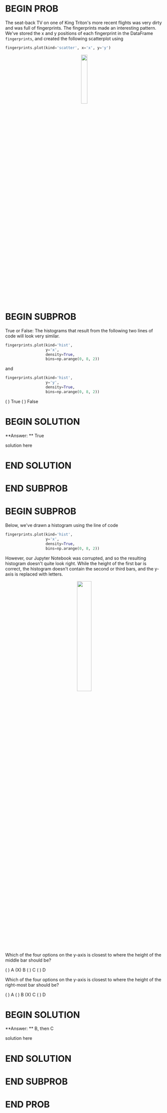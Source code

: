# BEGIN PROB

The seat-back TV on one of King Triton's more recent flights was very dirty and was full of fingerprints. The fingerprints made an interesting pattern. We've stored the x and y positions of each fingerprint in the DataFrame `fingerprints`, and created the following scatterplot using

```py
fingerprints.plot(kind='scatter', x='x', y='y')
```

<center><img src='../assets/images/fa21-midterm/mt-hist.png' width=20%></center>


# BEGIN SUBPROB

True or False: The histograms that result from the following two lines of code will look very similar.

```py
fingerprints.plot(kind='hist', 
                  y='x',
                  density=True,
                  bins=np.arange(0, 8, 2))
```
and 

```py
fingerprints.plot(kind='hist', 
                  y='y',
                  density=True,
                  bins=np.arange(0, 8, 2))
```

( ) True
( ) False

# BEGIN SOLUTION

**Answer: ** True

solution here

# END SOLUTION

# END SUBPROB

# BEGIN SUBPROB
Below, we've drawn a histogram using the line of code

```py
fingerprints.plot(kind='hist', 
                  y='x',
                  density=True,
                  bins=np.arange(0, 8, 2))
```

However, our Jupyter Notebook was corrupted, and so the resulting histogram doesn't quite look right. While the height of the first bar is correct, the histogram doesn't contain the second or third bars, and the y-axis is replaced with letters.

<center><img src='../assets/images/fa21-midterm/mt-hist-2.png' width=30%></center>

Which of the four options on the y-axis is closest to where the height of the middle bar should be?

( ) A
(X) B
( ) C
( ) D

Which of the four options on the y-axis is closest to where the height of the right-most bar should be?

( ) A
( ) B
(X) C
( ) D

# BEGIN SOLUTION

**Answer: ** B, then C

solution here

# END SOLUTION

# END SUBPROB

# END PROB